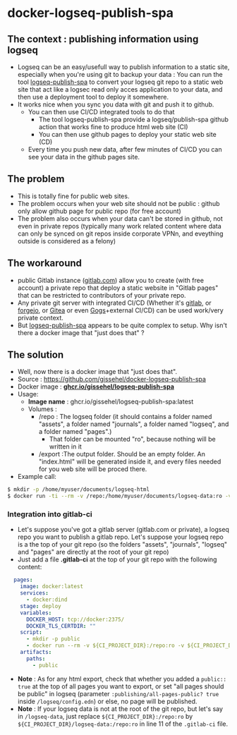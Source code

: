 # docker-logseq-publish-spa

## The context : publishing information using logseq

- Logseq can be an easy/usefull way to publish information to a static site, especially when you're using git to backup your data : You can run the tool [logseq-publish-spa](https://github.com/logseq/publish-spa) to convert your logseq git repo to a static web site that act like a logsec read only acces application to your data, and then use a deployment tool to deploy it somewhere.
- It works nice when you sync you data with git and push it to github.
  - You can then use CI/CD integrated tools to do that
	- The tool logseq-publish-spa provide a logseq/publish-spa github action that works fine to produce html web site (CI)
	- You can then use github pages to deploy your static web site (CD)
  - Every time you push new data, after few minutes of CI/CD you can see your data in the github pages site.

## The problem

- This is totally fine for public web sites.
- The problem occurs when your web site should not be public : github only allow github page for public repo (for free account)
- The problem also occurs when your data can't be stored in github, not even in private repos (typically many work related content where data can only be synced on git repos inside corporate VPNn, and eveything outside is considered as a felony)

## The workaround

- public Gitlab instance ([gitlab.com](https://gitlab.com)) allow you to create (with free account) a private repo that deploy a static website in "Gitlab pages" that can be restricted to contributors of your private repo.
- Any private git server with integrated CI/CD (Whether it's [gitlab](https://gitlab.com), or [forgejo](https://forgejo.org/), or [Gitea](https://about.gitea.com/) or even [Gogs](https://gogs.io/)+external CI/CD) can be used work/very private context.
- But [logseq-publish-spa](https://github.com/logseq/publish-spa) appears to be quite complex to setup. Why isn't there a docker image that "just does that" ?

## The solution

- Well, now there is a docker image that "just does that".
- Source : https://github.com/gissehel/docker-logseq-publish-spa
- Docker image : **[ghcr.io/gissehel/logseq-publish-spa](https://github.com/gissehel/docker-logseq-publish-spa/pkgs/container/logseq-publish-spa)**
- Usage:
	- **Image name** : ghcr.io/gissehel/logseq-publish-spa:latest
	- Volumes :
		- /repo : The logseq folder (it should contains a folder named "assets", a folder named "journals", a folder named "logseq", and a folder named "pages".)
			- That folder can be mounted "ro", because nothing will be written in it
		- /export :The output folder. Should be an empty folder. An "index.html" will be generated inside it, and every files needed for you web site will be proced there.
- Example call:

```bash
$ mkdir -p /home/myuser/documents/logseq-html
$ docker run -ti --rm -v /repo:/home/myuser/documents/logseq-data:ro -v /export:/home/myuser/documents/logseq-html:rw ghcr.io/gissehel/logseq-publish-spa:latest
```

### Integration into gitlab-ci

- Let's suppose you've got a gitlab server (gitlab.com or private), a logseq repo you want to publish a gitlab repo. Let's suppose your logseq repo is a the top of your git repo (so the folders "assets", "journals", "logseq" and "pages" are directly at the root of your git repo)
- Just add a file **.gitlab-ci** at the top of your git repo with the following content:

```yaml
  pages:
    image: docker:latest
    services:
      - docker:dind
    stage: deploy
    variables:
      DOCKER_HOST: tcp://docker:2375/
      DOCKER_TLS_CERTDIR: ""
    script:
      - mkdir -p public
      - docker run --rm -v ${CI_PROJECT_DIR}:/repo:ro -v ${CI_PROJECT_DIR}/public:/export:rw ghcr.io/gissehel/logseq-publish-spa:latest
    artifacts:
      paths:
        - public
```

- **Note** : As for any html export, check that whether you added a `public:: true` at the top of all pages you want to export, or set "all pages should be public" in logseq (parameter `:publishing/all-pages-public? true` inside `/logseq/config.edn`) or else, no page will be published.
- **Note** : If your logseq data is not at the root of the git repo, but let's say in `/logseq-data`, just replace `${CI_PROJECT_DIR}:/repo:ro` by `${CI_PROJECT_DIR}/logseq-data:/repo:ro` in line 11 of the `.gitlab-ci` file.